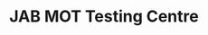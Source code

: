 ---
title: "JAB MOT Testing Centre"
url: /burton-on-trent/jab-mot-testing-centre/
shop: Autowerkstatt
---